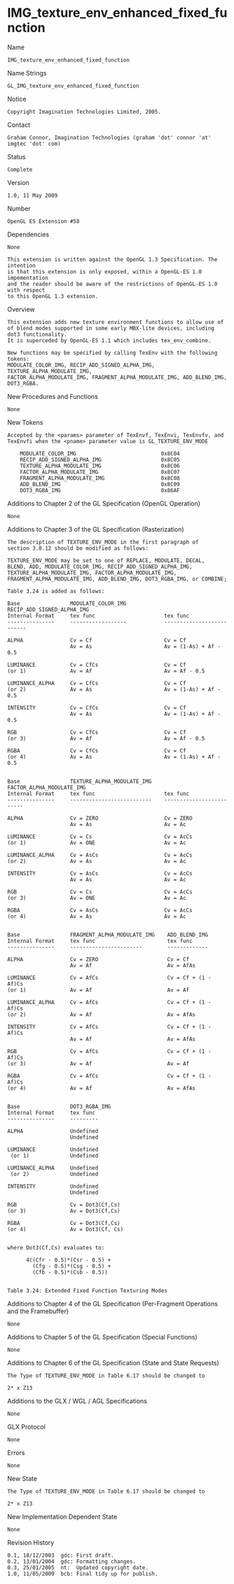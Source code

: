 # IMG_texture_env_enhanced_fixed_function

Name

    IMG_texture_env_enhanced_fixed_function

Name Strings

    GL_IMG_texture_env_enhanced_fixed_function

Notice

    Copyright Imagination Technologies Limited, 2005.

Contact

    Graham Connor, Imagination Technologies (graham 'dot' connor 'at'
    imgtec 'dot' com)

Status

    Complete

Version
    
    1.0, 11 May 2009

Number

    OpenGL ES Extension #58

Dependencies

    None

    This extension is written against the OpenGL 1.3 Specification. The intention 
    is that this extension is only exposed, within a OpenGL-ES 1.0 impementation 
    and the reader should be aware of the restrictions of OpenGL-ES 1.0 with respect
    to this OpenGL 1.3 extension.

Overview

    This extension adds new texture environment functions to allow use of 
    of blend modes supported in some early MBX-lite devices, including dot3 functionality. 
    It is superceded by OpenGL-ES 1.1 which includes tex_env_combine.

    New functions may be specified by calling TexEnv with the following tokens: 
    MODULATE_COLOR_IMG, RECIP_ADD_SIGNED_ALPHA_IMG, TEXTURE_ALPHA_MODULATE_IMG, 
    FACTOR_ALPHA_MODULATE_IMG, FRAGMENT_ALPHA_MODULATE_IMG, ADD_BLEND_IMG, DOT3_RGBA.

New Procedures and Functions

    None

New Tokens

    Accepted by the <params> parameter of TexEnvf, TexEnvi, TexEnvfv, and
    TexEnvfi when the <pname> parameter value is GL_TEXTURE_ENV_MODE

        MODULATE_COLOR_IMG                           0x8C04
        RECIP_ADD_SIGNED_ALPHA_IMG                   0x8C05
        TEXTURE_ALPHA_MODULATE_IMG                   0x8C06
        FACTOR_ALPHA_MODULATE_IMG                    0x8C07
        FRAGMENT_ALPHA_MODULATE_IMG                  0x8C08
        ADD_BLEND_IMG                                0x8C09
        DOT3_RGBA_IMG                                0x86AF

Additions to Chapter 2 of the GL Specification (OpenGL Operation)

    None

Additions to Chapter 3 of the GL Specification (Rasterization)

    The description of TEXTURE_ENV_MODE in the first paragraph of
    section 3.8.12 should be modified as follows:

    TEXTURE_ENV_MODE may be set to one of REPLACE, MODULATE, DECAL,
    BLEND, ADD, MODULATE_COLOR_IMG, RECIP_ADD_SIGNED_ALPHA_IMG, 
    TEXTURE_ALPHA_MODULATE_IMG, FACTOR_ALPHA_MODULATE_IMG, 
    FRAGMENT_ALPHA_MODULATE_IMG, ADD_BLEND_IMG, DOT3_RGBA_IMG, or COMBINE;

    Table 3.24 is added as follows:

    Base                MODULATE_COLOR_IMG            RECIP_ADD_SIGNED_ALPHA_IMG
    Internal Format     tex func                      tex func  
    ---------------     ------------------            --------------------------

    ALPHA               Cv = Cf                       Cv = Cf      
                        Av = As                       Av = (1-As) + Af - 0.5

    LUMINANCE           Cv = CfCs                     Cv = Cf
    (or 1)              Av = Af                       Av = Af - 0.5          
        
    LUMINANCE_ALPHA     Cv = CfCs                     Cv = Cf      
    (or 2)              Av = As                       Av = (1-As) + Af - 0.5

    INTENSITY           Cv = CfCs                     Cv = Cf      
                        Av = As                       Av = (1-As) + Af - 0.5     

    RGB                 Cv = CfCs                     Cv = Cf
    (or 3)              Av = Af                       Av = Af - 0.5  

    RGBA                Cv = CfCs                     Cv = Cf
    (or 4)              Av = As                       Av = (1-As) + Af - 0.5     


    Base                TEXTURE_ALPHA_MODULATE_IMG    FACTOR_ALPHA_MODULATE_IMG
    Internal Format     tex func                      tex func  
    ---------------     --------------------------    -------------------------

    ALPHA               Cv = ZERO                     Cv = ZERO  
                        Av = As                       Av = Ac

    LUMINANCE           Cv = Cs                       Cv = AcCs
    (or 1)              Av = ONE                      Av = Ac           
        
    LUMINANCE_ALPHA     Cv = AsCs                     Cv = AcCs  
    (or 2)              Av = As                       Av = Ac

    INTENSITY           Cv = AsCs                     Cv = AcCs      
                        Av = As                       Av = Ac

    RGB                 Cv = Cs                       Cv = AcCs
    (or 3)              Av = ONE                      Av = Ac

    RGBA                Cv = AsCs                     Cv = AcCs
    (or 4)              Av = As                       Av = Ac


    Base                FRAGMENT_ALPHA_MODULATE_IMG    ADD_BLEND_IMG
    Internal Format     tex func                       tex func  
    ---------------     -----------------------        -------------

    ALPHA               Cv = ZERO                      Cv = Cf
                        Av = Af                        Av = AfAs

    LUMINANCE           Cv = AfCs                      Cv = Cf + (1 - Af)Cs
    (or 1)              Av = Af                        Av = Af
        
    LUMINANCE_ALPHA     Cv = AfCs                      Cv = Cf + (1 - Af)Cs
    (or 2)              Av = Af                        Av = AfAs

    INTENSITY           Cv = AfCs                      Cv = Cf + (1 - Af)Cs
                        Av = Af                        Av = AfAs

    RGB                 Cv = AfCs                      Cv = Cf + (1 - Af)Cs
    (or 3)              Av = Af                        Av = Af

    RGBA                Cv = AfCs                      Cv = Cf + (1 - Af)Cs
    (or 4)              Av = Af                        Av = AfAs


    Base                DOT3_RGBA_IMG
    Internal Format     tex func    
    ---------------     ---------    

    ALPHA               Undefined    
                        Undefined    

    LUMINANCE           Undefined    
     (or 1)             Undefined    
        
    LUMINANCE_ALPHA     Undefined    
     (or 2)             Undefined    

    INTENSITY           Undefined    
                        Undefined    

    RGB                 Cv = Dot3(Cf,Cs)
    (or 3)              Av = Dot3(Cf,Cs)

    RGBA                Cv = Dot3(Cf,Cs)
    (or 4)              Av = Dot3(Cf, Cs)


    where Dot3(Cf,Cs) evaluates to:

          4((Cfr - 0.5)*(Csr - 0.5) +
            (Cfg - 0.5)*(Csg - 0.5) +
            (Cfb - 0.5)*(Csb - 0.5))


    Table 3.24: Extended Fixed Function Texturing Modes


Additions to Chapter 4 of the GL Specification (Per-Fragment Operations
and the Framebuffer)

    None

Additions to Chapter 5 of the GL Specification (Special Functions)

    None

Additions to Chapter 6 of the GL Specification (State and State Requests)

    The Type of TEXTURE_ENV_MODE in Table 6.17 should be changed to

    2* x Z13

Additions to the GLX / WGL / AGL Specifications

    None

GLX Protocol

    None

Errors

    None

New State

    The Type of TEXTURE_ENV_MODE in Table 6.17 should be changed to

    2* x Z13

New Implementation Dependent State

    None

Revision History

    0.1, 18/12/2003  gdc: First draft.
    0.2, 13/01/2004  gdc: Formatting changes.
    0.3, 25/01/2005  nt:  Updated copyright date.
    1.0, 11/05/2009  bcb: Final tidy up for publish.
  

